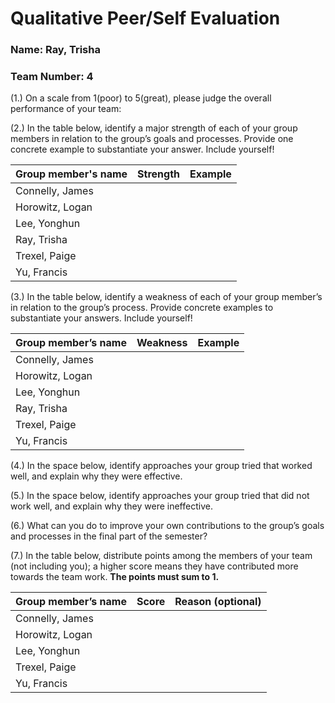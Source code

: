 # Qualitative Peer/Self Evaluation

### Name: Ray, Trisha
### Team Number: 4

(1.) On a scale from 1(poor) to 5(great), please judge the overall performance of your team:

(2.) In the table below, identify a major strength of each of your group members in relation to the group’s goals and processes. Provide one concrete example to substantiate your answer. Include yourself!

| Group member's name | Strength | Example |
| ------------------- | -------- | ------- |
|Connelly, James|||
|Horowitz, Logan|||
|Lee, Yonghun|||
|Ray, Trisha|||
|Trexel, Paige|||
|Yu, Francis|||

(3.) In the table below, identify a weakness of each of your group member’s in relation to the group’s process. Provide concrete examples to substantiate your answers. Include yourself!

| Group member’s name | Weakness | Example |
| ------------------- | -------- | ------- |
|Connelly, James|||
|Horowitz, Logan|||
|Lee, Yonghun|||
|Ray, Trisha|||
|Trexel, Paige|||
|Yu, Francis|||

(4.) In the space below, identify approaches your group tried that worked well, and explain why they were effective.

(5.) In the space below, identify approaches your group tried that did not work well, and explain why they were ineffective.

(6.) What can you do to improve your own contributions to the group’s goals and processes in the final part of the semester?

(7.) In the table below, distribute points among the members of your team (not including you); a higher score means they have contributed more towards the team work. **The points must sum to 1.**

| Group member’s name | Score | Reason (optional) |
| ------------------- | ----- | ----------------- |
|Connelly, James|||
|Horowitz, Logan|||
|Lee, Yonghun|||
|Trexel, Paige|||
|Yu, Francis|||

